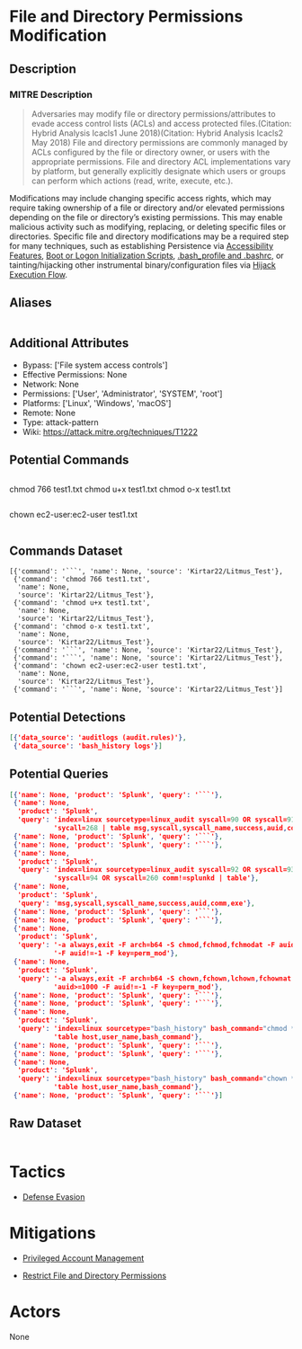 
# File and Directory Permissions Modification

## Description

### MITRE Description

> Adversaries may modify file or directory permissions/attributes to evade access control lists (ACLs) and access protected files.(Citation: Hybrid Analysis Icacls1 June 2018)(Citation: Hybrid Analysis Icacls2 May 2018) File and directory permissions are commonly managed by ACLs configured by the file or directory owner, or users with the appropriate permissions. File and directory ACL implementations vary by platform, but generally explicitly designate which users or groups can perform which actions (read, write, execute, etc.).

Modifications may include changing specific access rights, which may require taking ownership of a file or directory and/or elevated permissions depending on the file or directory’s existing permissions. This may enable malicious activity such as modifying, replacing, or deleting specific files or directories. Specific file and directory modifications may be a required step for many techniques, such as establishing Persistence via [Accessibility Features](https://attack.mitre.org/techniques/T1546/008), [Boot or Logon Initialization Scripts](https://attack.mitre.org/techniques/T1037), [.bash_profile and .bashrc](https://attack.mitre.org/techniques/T1546/004), or tainting/hijacking other instrumental binary/configuration files via [Hijack Execution Flow](https://attack.mitre.org/techniques/T1574).

## Aliases

```

```

## Additional Attributes

* Bypass: ['File system access controls']
* Effective Permissions: None
* Network: None
* Permissions: ['User', 'Administrator', 'SYSTEM', 'root']
* Platforms: ['Linux', 'Windows', 'macOS']
* Remote: None
* Type: attack-pattern
* Wiki: https://attack.mitre.org/techniques/T1222

## Potential Commands

```
```
chmod 766 test1.txt
chmod u+x test1.txt
chmod o-x test1.txt
```
```
chown ec2-user:ec2-user test1.txt
```
```

## Commands Dataset

```
[{'command': '```', 'name': None, 'source': 'Kirtar22/Litmus_Test'},
 {'command': 'chmod 766 test1.txt',
  'name': None,
  'source': 'Kirtar22/Litmus_Test'},
 {'command': 'chmod u+x test1.txt',
  'name': None,
  'source': 'Kirtar22/Litmus_Test'},
 {'command': 'chmod o-x test1.txt',
  'name': None,
  'source': 'Kirtar22/Litmus_Test'},
 {'command': '```', 'name': None, 'source': 'Kirtar22/Litmus_Test'},
 {'command': '```', 'name': None, 'source': 'Kirtar22/Litmus_Test'},
 {'command': 'chown ec2-user:ec2-user test1.txt',
  'name': None,
  'source': 'Kirtar22/Litmus_Test'},
 {'command': '```', 'name': None, 'source': 'Kirtar22/Litmus_Test'}]
```

## Potential Detections

```json
[{'data_source': 'auditlogs (audit.rules)'},
 {'data_source': 'bash_history logs'}]
```

## Potential Queries

```json
[{'name': None, 'product': 'Splunk', 'query': '```'},
 {'name': None,
  'product': 'Splunk',
  'query': 'index=linux sourcetype=linux_audit syscall=90 OR syscall=91 OR '
           'sycall=268 | table msg,syscall,syscall_name,success,auid,comm,exe'},
 {'name': None, 'product': 'Splunk', 'query': '```'},
 {'name': None, 'product': 'Splunk', 'query': '```'},
 {'name': None,
  'product': 'Splunk',
  'query': 'index=linux sourcetype=linux_audit syscall=92 OR syscall=93 OR '
           'syscall=94 OR syscall=260 comm!=splunkd | table'},
 {'name': None,
  'product': 'Splunk',
  'query': 'msg,syscall,syscall_name,success,auid,comm,exe'},
 {'name': None, 'product': 'Splunk', 'query': '```'},
 {'name': None, 'product': 'Splunk', 'query': '```'},
 {'name': None,
  'product': 'Splunk',
  'query': '-a always,exit -F arch=b64 -S chmod,fchmod,fchmodat -F auid>=1000 '
           '-F auid!=-1 -F key=perm_mod'},
 {'name': None,
  'product': 'Splunk',
  'query': '-a always,exit -F arch=b64 -S chown,fchown,lchown,fchownat -F '
           'auid>=1000 -F auid!=-1 -F key=perm_mod'},
 {'name': None, 'product': 'Splunk', 'query': '```'},
 {'name': None, 'product': 'Splunk', 'query': '```'},
 {'name': None,
  'product': 'Splunk',
  'query': 'index=linux sourcetype="bash_history" bash_command="chmod *" | '
           'table host,user_name,bash_command'},
 {'name': None, 'product': 'Splunk', 'query': '```'},
 {'name': None, 'product': 'Splunk', 'query': '```'},
 {'name': None,
  'product': 'Splunk',
  'query': 'index=linux sourcetype="bash_history" bash_command="chown *" | '
           'table host,user_name,bash_command'},
 {'name': None, 'product': 'Splunk', 'query': '```'}]
```

## Raw Dataset

```json

```

# Tactics


* [Defense Evasion](../tactics/Defense-Evasion.md)


# Mitigations


* [Privileged Account Management](../mitigations/Privileged-Account-Management.md)

* [Restrict File and Directory Permissions](../mitigations/Restrict-File-and-Directory-Permissions.md)
    

# Actors

None
